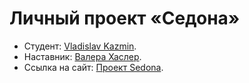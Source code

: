 # Личный проект «Седона»

- Студент: [Vladislav Kazmin](https://up.htmlacademy.ru/htmlcss-individual/2/user/1779445).
- Наставник: [Валера Хаслер](https://htmlacademy.ru/profile/id224163).
- Ссылка на сайт: [Проект Sedona](https://spikejnr.github.io/1779445-sedona-2/).
